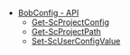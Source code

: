 * [BobConfig - API](api/README.md)
    * [Get-ScProjectConfig](api/Get-ScProjectConfig.md)
    * [Get-ScProjectPath](api/Get-ScProjectPath.md)
    * [Set-ScUserConfigValue](api/Set-ScUserConfigValue.md)


